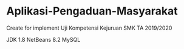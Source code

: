 # Aplikasi-Pengaduan-Masyarakat
 
Create for implement Uji Kompetensi Kejuruan SMK TA 2019/2020

JDK 1.8
NetBeans 8.2
MySQL
